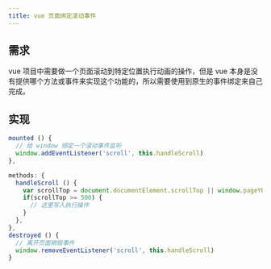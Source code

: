 ```yaml
---
title: vue 页面绑定滚动事件
---
```


## 需求

vue 项目中需要做一个页面滚动到特定位置执行动画的操作，但是 vue 本身是没有提供哪个方法或事件来实现这个功能的，所以需要使用到原生的事件绑定来自己完成。

## 实现

```js
mounted () {
  // 给 window 绑定一个滚动事件监听
  window.addEventListener('scroll', this.handleScroll)
},

methods: {
  handleScroll () {
    var scrollTop = document.documentElement.scrollTop || window.pageYOffset || document.body.scrollTop;
    if(scrollTop >= 500) {
      // 这里写入执行操作
    }
  },
},
destroyed () {
  // 离开页面销毁事件
  window.removeEventListener('scroll', this.handleScroll)
}
```
